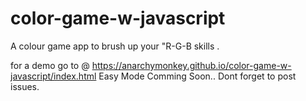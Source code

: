 # color-game-w-javascript
A colour game app to brush up your "R-G-B skills .



for a demo go to @  https://anarchymonkey.github.io/color-game-w-javascript/index.html
Easy Mode Comming Soon..
Dont forget to post issues.
